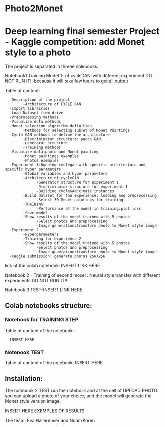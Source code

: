 # Photo2Monet

# Deep learning final semester Project - Kaggle competition: add Monet style to a photo

The project is separated in threee notebooks:

Notebook1  Training Model 1- of cycleGAN-with different experiment
DO NOT RUN IT!! because it will take few hours to get all output


Table of content:

      -Description of the project
            -Architecture of CYCLE GAN
      -Import librairies
      -Load Dataset from drive
      -Preprocessing methods
      -Visualize data methods
      -Monet selection algorithm definition
            -Methods for selecting subset of Monet Paintings
      -Cycle GAN methods to define the architecture
            -Discriminator structure: patch GAN
            -Generator structure
            -Training methods
      -Visualize data:photo and Monet painting
            -Monet paintings exemples
            -Photos exemples
      -Experiment 1:Running cyclegan with specific architecture and specific hyper parameters
            -Global variables and hyper parameters
            -Architecture of cycleGAN
                  -Generator structure for experiment 1
                  -Discriminator structure for experiment 1
                  -Building cycleGAN:create instances
            -Build dataset for the experience: loading and preprocessing
                  -Select 30 Monet paintings for training
            -TRAINING
                  -Performance of the model in training:plot loss
            -Save model
            -Show results of the model trained with 5 photos
                  -Select photos and preprocessing
                  -Image generation:transform photo to Monet style image
      -Experiment 2
            -Hyperparameters
            -Training for experience 2
            -Show results of the model trained with 5 photos
                  -Select photos and preprocessing
                  -Image generation:transform photo to Monet style image
      -Kaggle submission: generate photos 256X256

link of the colab notebook: INSERT LINK HERE


Notebook 2 - Training of second model : Neural style transfer with different experiments
DO NOT RUN IT!!


Notebook 3 TEST-INSERT LINK HERE


## Colab notebooks structure:

### Notebook for TRAINING STEP
Table of content of the notebook:

      INSERT HERE


### Notenook TEST
Table of content of the notebook:
      INSERT HERE
      
 ## Installation:
 The notebook 2 TEST run the notebook and at the cell of UPLOAD PHOTO: you can upload a photo of your choice, and the model will generate the Monet style version image.
 
 INSERT HERE EXEMPLES OF RESULTS
 
 The team: Eva Hallermeier and Noam Koren
